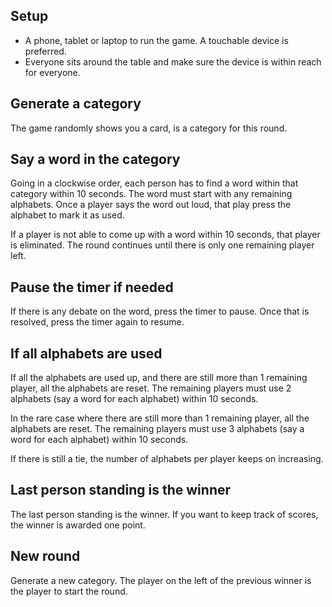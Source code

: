 ## Setup

- A phone, tablet or laptop to run the game. A touchable device is preferred.
- Everyone sits around the table and make sure the device is within reach for everyone.

## Generate a category

The game randomly shows you a card, is a category for this round.

## Say a word in the category

Going in a clockwise order, each person has to find a word within that category within 10 seconds. The word must start with any remaining alphabets. Once a player says the word out loud, that play press the alphabet to mark it as used.

If a player is not able to come up with a word within 10 seconds, that player is eliminated. The round continues until there is only one remaining player left.

## Pause the timer if needed

If there is any debate on the word, press the timer to pause. Once that is resolved, press the timer again to resume.

## If all alphabets are used

If all the alphabets are used up, and there are still more than 1 remaining player, all the alphabets are reset. The remaining players must use 2 alphabets (say a word for each alphabet) within 10 seconds.

In the rare case where there are still more than 1 remaining player, all the alphabets are reset. The remaining players must use 3 alphabets (say a word for each alphabet) within 10 seconds.

If there is still a tie, the number of alphabets per player keeps on increasing.

## Last person standing is the winner

The last person standing is the winner. If you want to keep track of scores, the winner is awarded one point.

## New round

Generate a new category. The player on the left of the previous winner is the player to start the round.


